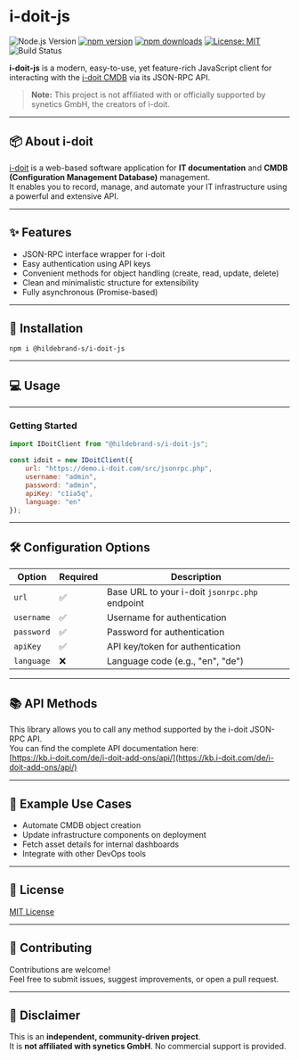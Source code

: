# i-doit-js

![Node.js Version](https://img.shields.io/badge/node-22.14.0-brightgreen)
[![npm version](https://img.shields.io/npm/v/@hildebrand-s/i-doit-js)](https://www.npmjs.com/package/@hildebrand-s/i-doit-js)
[![npm downloads](https://img.shields.io/npm/dw/%40hildebrand-s%2Fi-doit-js)](https://www.npmjs.com/package/@hildebrand-s/i-doit-js)
[![License: MIT](https://img.shields.io/badge/License-MIT-blue.svg)](LICENSE)
![Build Status](https://github.com/Hildebrand-S/i-doit-js/actions/workflows/build.yml/badge.svg)

**i-doit-js** is a modern, easy-to-use, yet feature-rich JavaScript client for interacting with the [i-doit CMDB](https://www.i-doit.com/) via its JSON-RPC API.

> **Note:** This project is not affiliated with or officially supported by synetics GmbH, the creators of i-doit.

---

## 📦 About i-doit

[i-doit](https://www.i-doit.com/) is a web-based software application for **IT documentation** and **CMDB (Configuration Management Database)** management.  
It enables you to record, manage, and automate your IT infrastructure using a powerful and extensive API.

---

## ✨ Features

- JSON-RPC interface wrapper for i-doit
- Easy authentication using API keys
- Convenient methods for object handling (create, read, update, delete)
- Clean and minimalistic structure for extensibility
- Fully asynchronous (Promise-based)

---

## 🚀 Installation

```shell
npm i @hildebrand-s/i-doit-js
```

---

## 💻 Usage

---

### Getting Started

```javascript
import IDoitClient from "@hildebrand-s/i-doit-js";

const idoit = new IDoitClient({
    url: "https://demo.i-doit.com/src/jsonrpc.php",
    username: "admin",
    password: "admin",
    apiKey: "c1ia5q",
    language: "en"
});
```

---

## 🛠️ Configuration Options

| Option    | Required | Description                              |
|-----------|----------|------------------------------------------|
| `url`     | ✅        | Base URL to your i-doit `jsonrpc.php` endpoint |
| `username`  | ✅        | Username for authentication                  |
| `password`  | ✅        | Password for authentication         |
| `apiKey`  | ✅        | API key/token for authentication         |
| `language`| ❌        | Language code (e.g., "en", "de")         |

---

## 📚 API Methods

This library allows you to call any method supported by the i-doit JSON-RPC API.  
You can find the complete API documentation here:  
[https://kb.i-doit.com/de/i-doit-add-ons/api/](https://kb.i-doit.com/de/i-doit-add-ons/api/)

---

## 📌 Example Use Cases

- Automate CMDB object creation
- Update infrastructure components on deployment
- Fetch asset details for internal dashboards
- Integrate with other DevOps tools

---

## 📄 License

[MIT License](./LICENSE)

---

## 🤝 Contributing

Contributions are welcome!  
Feel free to submit issues, suggest improvements, or open a pull request.

---

## 🙏 Disclaimer

This is an **independent, community-driven project**.  
It is **not affiliated with synetics GmbH**. No commercial support is provided.